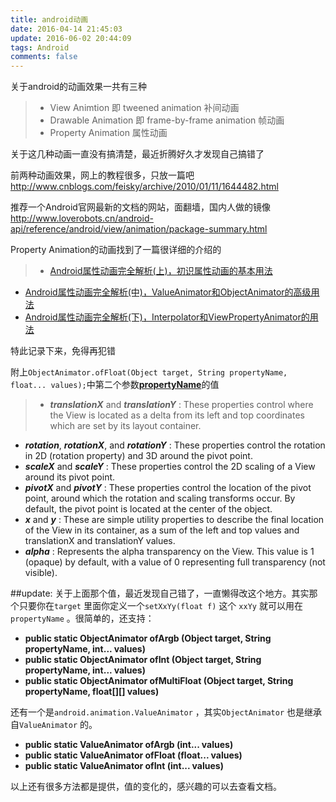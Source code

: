 ```yaml
---
title: android动画
date: 2016-04-14 21:45:03
update: 2016-06-02 20:44:09
tags: Android
comments: false
---
```


关于android的动画效果一共有三种
> + View Animtion 即 tweened animation 补间动画
> + Drawable Animation 即 frame-by-frame animation 帧动画
> + Property Animation 属性动画

  <!--more-->

 关于这几种动画一直没有搞清楚，最近折腾好久才发现自己搞错了

 前两种动画效果，网上的教程很多，只放一篇吧
 <http://www.cnblogs.com/feisky/archive/2010/01/11/1644482.html>

 推荐一个Android官网最新的文档的网站，面翻墙，国内人做的镜像
 <http://www.loverobots.cn/android-api/reference/android/view/animation/package-summary.html>

Property Animation的动画找到了一篇很详细的介绍的
> * [Android属性动画完全解析(上)，初识属性动画的基本用法](http://blog.csdn.net/guolin_blog/article/details/43536355)
* [Android属性动画完全解析(中)，ValueAnimator和ObjectAnimator的高级用法](http://blog.csdn.net/guolin_blog/article/details/43816093)
* [Android属性动画完全解析(下)，Interpolator和ViewPropertyAnimator的用法](http://blog.csdn.net/guolin_blog/article/details/44171115)

特此记录下来，免得再犯错

附上`ObjectAnimator.ofFloat(Object target, String propertyName, float... values);`中第二个参数[**propertyName**](http://developer.android.com/guide/topics/graphics/prop-animation.html)的值

> * ***translationX*** and ***translationY***  :
These properties control where the View is located as a delta from its left and top coordinates which are set by its layout container.
* ***rotation***, ***rotationX***, and ***rotationY***  :
These properties control the rotation in 2D (rotation property) and 3D around the pivot point.
* ***scaleX*** and ***scaleY***  :
These properties control the 2D scaling of a View around its pivot point.
* ***pivotX*** and ***pivotY***  :
These properties control the location of the pivot point, around which the rotation and scaling transforms occur. By default, the pivot point is located at the center of the object.
* ***x*** and ***y***  :
These are simple utility properties to describe the final location of the View in its container, as a sum of the left and top values and translationX and translationY values.
* ***alpha***  :
Represents the alpha transparency on the View. This value is 1 (opaque) by default, with a value of 0 representing full transparency (not visible).

##update:
 关于上面那个值，最近发现自己错了，一直懒得改这个地方。其实那个只要你在``target`` 里面你定义一个``setXxYy(float f)`` 这个 ``xxYy`` 就可以用在 ``propertyName`` 。很简单的，还支持：
 -  **public static ObjectAnimator ofArgb (Object target, String propertyName, int... values)**
 -  **public static ObjectAnimator ofInt (Object target, String propertyName, int... values)**
 -  **public static ObjectAnimator ofMultiFloat (Object target, String propertyName, float[][] values)**

还有一个是``android.animation.ValueAnimator``  ，其实``ObjectAnimator`` 也是继承自``ValueAnimator`` 的。
- **public static ValueAnimator ofArgb (int... values)**
-  **public static ValueAnimator ofFloat (float... values)**
-  **public static ValueAnimator ofInt (int... values)**

以上还有很多方法都是提供，值的变化的，感兴趣的可以去查看文档。
